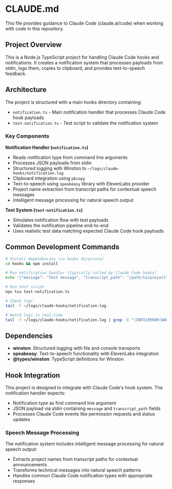 # CLAUDE.md

This file provides guidance to Claude Code (claude.ai/code) when working with code in this repository.

## Project Overview

This is a Node.js TypeScript project for handling Claude Code hooks and notifications. It creates a notification system that processes payloads from stdin, logs them, copies to clipboard, and provides text-to-speech feedback.

## Architecture

The project is structured with a main hooks directory containing:

- `notification.ts` - Main notification handler that processes Claude Code hook payloads
- `test-notification.ts` - Test script to validate the notification system

### Key Components

**Notification Handler (`notification.ts`)**
- Reads notification type from command line arguments
- Processes JSON payloads from stdin
- Structured logging with Winston to `~/logs/claude-hooks/notification.log`
- Clipboard integration using `pbcopy`
- Text-to-speech using `speakeasy` library with ElevenLabs provider
- Project name extraction from transcript paths for contextual speech messages
- Intelligent message processing for natural speech output

**Test System (`test-notification.ts`)**
- Simulates notification flow with test payloads
- Validates the notification pipeline end-to-end
- Uses realistic test data matching expected Claude Code hook payloads

## Common Development Commands

```bash
# Install dependencies (in hooks directory)
cd hooks && npm install

# Run notification handler (typically called by Claude Code hooks)
echo '{"message": "Test message", "transcript_path": "/path/to/project"}' | npx tsx notification.ts hook-type

# Run test script
npx tsx test-notification.ts

# Check logs
tail -f ~/logs/claude-hooks/notification.log

# Watch logs in real-time
tail -f ~/logs/claude-hooks/notification.log | grep -E "(INFO|ERROR|WARN)"
```

## Dependencies

- **winston**: Structured logging with file and console transports
- **speakeasy**: Text-to-speech functionality with ElevenLabs integration
- **@types/winston**: TypeScript definitions for Winston

## Hook Integration

This project is designed to integrate with Claude Code's hook system. The notification handler expects:
- Notification type as first command line argument
- JSON payload via stdin containing `message` and `transcript_path` fields
- Processes Claude Code events like permission requests and status updates

### Speech Message Processing

The notification system includes intelligent message processing for natural speech output:
- Extracts project names from transcript paths for contextual announcements
- Transforms technical messages into natural speech patterns
- Handles common Claude Code notification types with appropriate responses